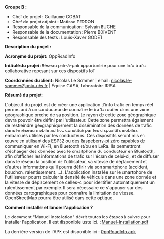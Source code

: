 **Groupe B :** 
* Chef de projet : Guillaume COBAT
* Chef de projet adjoint : Matisse PEDRON
* Responsable de la communication : Sylvain BUCHE
* Responsable de la documentation : Pierre BOIVENT 
* Responsable des tests : Louis-Xavier GODET



**Description du projet :**

**Acronyme du projet:**
OppRoadInfo

**Intitulé du projet:** 
Réseau pair-à-pair opportuniste pour une info trafic collaborative reposant sur des dispositifs IoT

**Coordonnées du client:**
Nicolas Le Sommer |
email: nicolas.le-sommer@univ-ubs.fr |
Équipe CASA, Laboratoire IRISA

**Résumé du projet:**

L'objectif du projet est de créer une application d'info trafic en temps réel permettant à un conducteur de connaître le trafic routier dans une zone géographique proche de sa position. Le rayon de cette zone géographique devra pouvoir être défini par l'utilisateur. Cette zone permettra également de restreindre géographiquement la dissémination des données de trafic dans le réseau mobile ad hoc constitué par les dispositifs mobiles embarqués utilisés par les conducteurs. Ces dispositifs seront mis en œuvre en utilisant des ESP32 ou des Raspeberry-pi zéro capables de communiquer en Wi-FI, en Bluetooth et/ou en LoRa. Ils permettront d'échanger des données avec le smartphone du conducteur en Bluetooth, afin d'afficher les informations de trafic sur l'écran de celui-ci, et de diffuser dans le réseau la position de l'utilisateur, sa vitesse de déplacement et d'autres informations qu'il pourra définir via son smartphone (accident, bouchon, ralentissement, ...). L'application installée sur le smartphone de l'utilisateur pourra calculer la densité de véhicule dans une zone donnée et la vitesse de déplacement de celles-ci pour identifier automatiquement un ralentissement par exemple. Il sera nécessaire de s'appuyer sur des données cartographiques pour connaître la limitation de vitesse. OpenStreetMap pourra être utilisé dans cette optique.   

**Comment installer et lancer l'application ?**

Le document "Manuel installation" décrit toutes les étapes à suivre pour installer l'application. 
Il est disponible juste ici. : [Manuel-Installation.pdf](https://gitlab.com/opproadinfo_boivent_buche_cobat_godet/opproadinfo/-/blob/master/Delivrables/Manuel_Installation_-_OppRoadInfo.pdf)

La dernière version de l'APK est disponible ici : [OppRoadInfo.apk](https://gitlab.com/opproadinfo_boivent_buche_cobat_godet/opproadinfo/-/blob/master/Delivrables/OppRoadInfo.apk)
